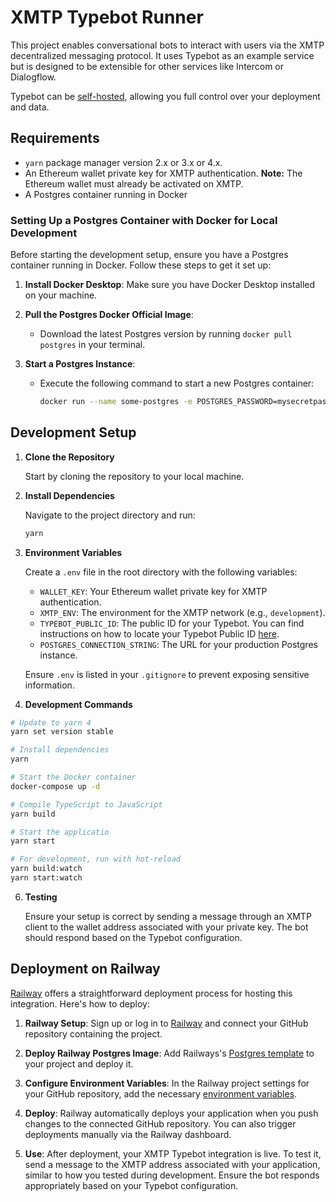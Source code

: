 # XMTP Typebot Runner

This project enables conversational bots to interact with users via the XMTP decentralized messaging protocol. It uses Typebot as an example service but is designed to be extensible for other services like Intercom or Dialogflow.

Typebot can be [self-hosted](https://docs.typebot.io/self-hosting/get-started), allowing you full control over your deployment and data.

## Requirements

- `yarn` package manager version 2.x or 3.x or 4.x.
- An Ethereum wallet private key for XMTP authentication. **Note:** The Ethereum wallet must already be activated on XMTP.
- A Postgres container running in Docker

### Setting Up a Postgres Container with Docker for Local Development

Before starting the development setup, ensure you have a Postgres container running in Docker. Follow these steps to get it set up:

1. **Install Docker Desktop**: Make sure you have Docker Desktop installed on your machine.

2. **Pull the Postgres Docker Official Image**:
   - Download the latest Postgres version by running `docker pull postgres` in your terminal.

3. **Start a Postgres Instance**:
   - Execute the following command to start a new Postgres container:
     ```bash
     docker run --name some-postgres -e POSTGRES_PASSWORD=mysecretpassword -d postgres
     ```

## Development Setup

1. **Clone the Repository**

   Start by cloning the repository to your local machine.

2. **Install Dependencies**

   Navigate to the project directory and run:
   ```bash
   yarn
   ```

3. **Environment Variables**

   Create a `.env` file in the root directory with the following variables:
   - `WALLET_KEY`: Your Ethereum wallet private key for XMTP authentication.
   - `XMTP_ENV`: The environment for the XMTP network (e.g., `development`).
   - `TYPEBOT_PUBLIC_ID`: The public ID for your Typebot. You can find instructions on how to locate your Typebot Public ID [here](https://docs.typebot.io/api-reference/how-to).
   - `POSTGRES_CONNECTION_STRING`: The URL for your production Postgres instance.

   Ensure `.env` is listed in your `.gitignore` to prevent exposing sensitive information.

4. **Development Commands**
```bash
# Update to yarn 4
yarn set version stable

# Install dependencies
yarn

# Start the Docker container
docker-compose up -d

# Compile TypeScript to JavaScript
yarn build

# Start the applicatio
yarn start

# For development, run with hot-reload
yarn build:watch
yarn start:watch
```

6. **Testing**

   Ensure your setup is correct by sending a message through an XMTP client to the wallet address associated with your private key. The bot should respond based on the Typebot configuration.

## Deployment on Railway

[Railway](https://railway.app/) offers a straightforward deployment process for hosting this integration. Here's how to deploy:

1. **Railway Setup**: Sign up or log in to [Railway](https://railway.app/) and connect your GitHub repository containing the project.

2. **Deploy Railway Postgres Image**: Add Railways's [Postgres template](https://github.com/railwayapp-templates/postgres-ssl/pkgs/container/postgres-ssl) to your project and deploy it.

3. **Configure Environment Variables**: In the Railway project settings for your GitHub repository, add the necessary [environment variables](#environment-variables).

4. **Deploy**: Railway automatically deploys your application when you push changes to the connected GitHub repository. You can also trigger deployments manually via the Railway dashboard.

5. **Use**: After deployment, your XMTP Typebot integration is live. To test it, send a message to the XMTP address associated with your application, similar to how you tested during development. Ensure the bot responds appropriately based on your Typebot configuration.
